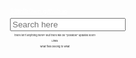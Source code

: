 
   <h1><a href="https://s3thbr0wn.github.io/">S3thBr0wn.github.io</a></h1>
<style>

    
  a:hover {
    color: orange;
    background-color: transparent;
    text-decoration: underline;
}
  a:link {
    color: white;
    background-color: transparent;
    text-decoration: italics;
}
  a:visited {
    color: white;
    background-color: transparent;
    text-decoration: none;
}
  h1{
  
  text-decoration: none;
  text-align: left;
  font-size: 9;
 }
 
 p{
  text-align: center;
  
}
  body{
  text-align: center;
  font-size: 4;
  
  }
  div{
  text-align: right;
  text-align: top;
 }
  </style>

<div class="topnav">
  <a class="active"> </a>
  <input type="text" placeholder="Search here" />
  </div>
  
  
<p> there isn't anything here!!! But there will be "possible" updates soon!</p>
<p> Links: </p>
<p> what files belong to what </p>
